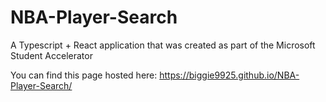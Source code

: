 # NBA-Player-Search

A Typescript + React application that was created as part of the Microsoft Student Accelerator

You can find this page hosted here: https://biggie9925.github.io/NBA-Player-Search/
